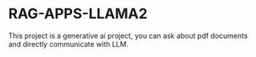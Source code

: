 # RAG-APPS-LLAMA2
This project is a generative ai project, you can ask about pdf documents and directly communicate with LLM. 
